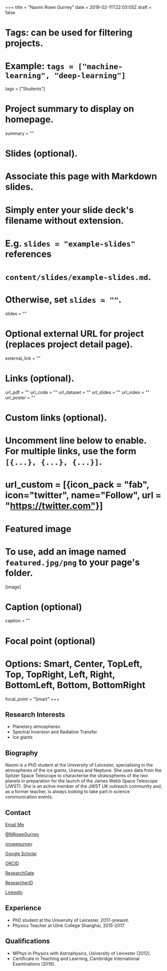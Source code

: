 +++
title = "Naomi Rowe Gurney"
date = 2019-02-11T22:03:05Z
draft = false

# Tags: can be used for filtering projects.
# Example: `tags = ["machine-learning", "deep-learning"]`
tags = ["Students"]

# Project summary to display on homepage.
summary = ""

# Slides (optional).
#   Associate this page with Markdown slides.
#   Simply enter your slide deck's filename without extension.
#   E.g. `slides = "example-slides"` references
#   `content/slides/example-slides.md`.
#   Otherwise, set `slides = ""`.
slides = ""

# Optional external URL for project (replaces project detail page).
external_link = ""

# Links (optional).
url_pdf = ""
url_code = ""
url_dataset = ""
url_slides = ""
url_video = ""
url_poster = ""

# Custom links (optional).
#   Uncomment line below to enable. For multiple links, use the form `[{...}, {...}, {...}]`.
# url_custom = [{icon_pack = "fab", icon="twitter", name="Follow", url = "https://twitter.com"}]

# Featured image
# To use, add an image named `featured.jpg/png` to your page's folder.
[image]
  # Caption (optional)
  caption = ""

  # Focal point (optional)
  # Options: Smart, Center, TopLeft, Top, TopRight, Left, Right, BottomLeft, Bottom, BottomRight
  focal_point = "Smart"
+++

## Research Interests
* Planetary atmospheres
* Spectral Inversion and Radiative Transfer
* Ice giants

## Biography
Naomi is a PhD student at the University of Leicester, specialising in the atmospheres of the ice giants, Uranus and Neptune. She uses data from the Spitzer Space Telescope to characterise the stratospheres of the two planets in preparation for the launch of the James Webb Space Telescope (JWST). She is an active member of the JWST UK outreach community and, as a former teacher, is always looking to take part in science communication events.

## Contact
<i class="fas fa-envelope"></i>[Email Me](mailto:nrg13@le.ac.uk)

<i class="fab fa-twitter"></i> [@NRoweGurney](https://twitter.com/NRoweGurney)

<i class="fab fa-github"></i> [nrowegurney](https://github.com/nrowegurney)

<i class="ai ai-google-scholar-square ai-1x"></i> [Google Scholar](https://scholar.google.co.uk/citations?user=tSue0QMAAAAJ&hl=en)

<i class="ai ai-orcid-square ai-1x"></i> [ORCID](https://orcid.org/0000-0001-8692-5538)

<i class="ai ai-researchgate-square ai-1x"></i> [ResearchGate](https://www.researchgate.net/profile/Naomi_Rowe-Gurney)

<i class="ai ai-researcherid-square ai-1x"></i> [ResearcherID](http://www.researcherid.com/rid/C-7000-2019)

<i class="fab fa-linkedin"></i>
[LinkedIn](https://www.linkedin.com/in/nrowegurney/)


## Experience
* PhD student at the University of Leicester, 2017-present.
* Physics Teacher at Ulink College Shanghai, 2015-2017.

## Qualifications
* MPhys in Physics with Astrophysics, University of Leicester (2012).
* Certificate in Teaching and Learning, Cambridge International Examinations (2016).
